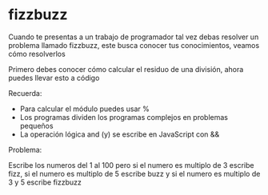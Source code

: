 # fizzbuzz

Cuando te presentas a un trabajo de programador tal vez debas resolver un problema llamado fizzbuzz, este busca conocer tus conocimientos, veamos cómo resolverlos

Primero debes conocer cómo calcular el residuo de una división, ahora puedes llevar esto a código

Recuerda:

- Para calcular el módulo puedes usar %
- Los programas dividen los programas complejos en problemas pequeños
- La operación lógica and (y) se escribe en JavaScript con &&

Problema: 

Escribe los numeros del 1 al 100 pero si el numero es multiplo de 3 escribe fizz, si el numero es multiplo de 5 escribe buzz y si el numero es multiplo de 3 y 5 escribe fizzbuzz